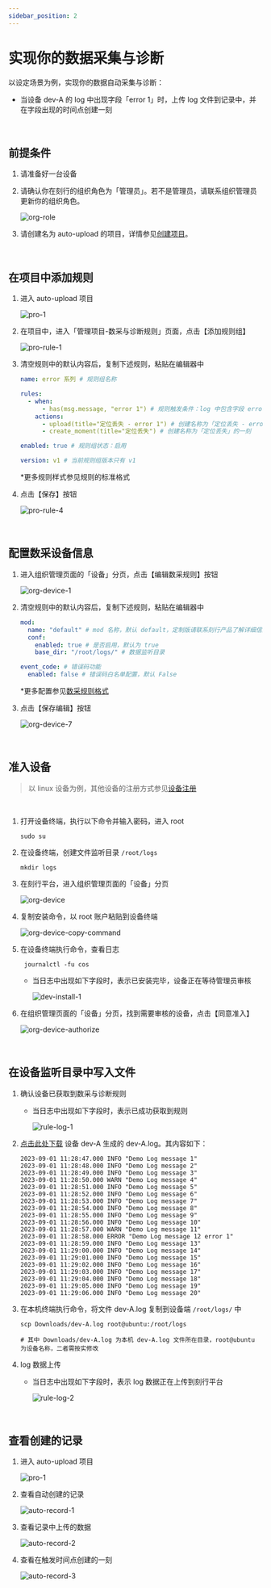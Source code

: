 ```yaml
---
sidebar_position: 2
---
```

# 实现你的数据采集与诊断

以设定场景为例，实现你的数据自动采集与诊断：

- 当设备 dev-A 的 log 中出现字段「error 1」时，上传 log 文件到记录中，并在字段出现的时间点创建一刻

<br />

## 前提条件

1. 请准备好一台设备

2. 请确认你在刻行的组织角色为「管理员」。若不是管理员，请联系组织管理员更新你的组织角色。

    ![org-role](../img/org-role.png)

3. 请创建名为 auto-upload 的项目，详情参见[创建项目](https://docs.coscene.cn/docs/get-started/create-project-flow#3-%E5%88%9B%E5%BB%BA%E9%A1%B9%E7%9B%AE)。

<br />

## 在项目中添加规则

1. 进入 auto-upload 项目

    ![pro-1](../img/pro-1.png)

2. 在项目中，进入「管理项目-数采与诊断规则」页面，点击【添加规则组】

    ![pro-rule-1](../img/pro-rule-1.png)

3. 清空规则中的默认内容后，复制下述规则，粘贴在编辑器中

    ```yaml
    name: error 系列 # 规则组名称

    rules:
      - when:
          - has(msg.message, "error 1") # 规则触发条件：log 中包含字段 error 1
        actions: 
          - upload(title="定位丢失 - error 1") # 创建名称为「定位丢失 - error 1」的记录，上传 log 文件到记录中
          - create_moment(title="定位丢失") # 创建名称为「定位丢失」的一刻

    enabled: true # 规则组状态：启用

    version: v1 # 当前规则组版本只有 v1
    ```

    *更多规则样式参见规则的标准格式
    
4. 点击【保存】按钮

    ![pro-rule-4](../img/pro-rule-4.png)

<br />

## 配置数采设备信息

1. 进入组织管理页面的「设备」分页，点击【编辑数采规则】按钮

    ![org-device-1](../img/org-device-1.png)

2. 清空规则中的默认内容后，复制下述规则，粘贴在编辑器中

    ```yaml
    mod:
      name: "default" # mod 名称，默认 default，定制版请联系刻行产品了解详细信息
      conf: 
        enabled: true # 是否启用，默认为 true
        base_dir: "/root/logs/" # 数据监听目录
    
    event_code: # 错误码功能
      enabled: false # 错误码白名单配置，默认 False

    ```
    
    *更多配置参见[数采规则格式](https://docs.coscene.cn/docs/receipts/device/device-authorize#%E6%95%B0%E9%87%87%E8%A7%84%E5%88%99%E6%A0%BC%E5%BC%8F)

3. 点击【保存编辑】按钮

    ![org-device-7](../img/org-device-7.png)

<br />

## 准入设备
> 以 linux 设备为例，其他设备的注册方式参见[设备注册](https://docs.coscene.cn/docs/receipts/device/device-authorize#%E8%AE%BE%E5%A4%87%E6%B3%A8%E5%86%8C)

<br />

1. 打开设备终端，执行以下命令并输入密码，进入 root

    ```
    sudo su
    ```

2. 在设备终端，创建文件监听目录 `/root/logs`
   
    ```
    mkdir logs
    ```
    
3. 在刻行平台，进入组织管理页面的「设备」分页

    ![org-device](../img/org-device.png)

4. 复制安装命令，以 root 账户粘贴到设备终端

    ![org-device-copy-command](../img/org-device-copy-command.png)

5. 在设备终端执行命令，查看日志

    ```
     journalctl -fu cos
    ```
    
    - 当日志中出现如下字段时，表示已安装完毕，设备正在等待管理员审核

        ![dev-install-1](../img/dev-install-1.png)

6. 在组织管理页面的「设备」分页，找到需要审核的设备，点击【同意准入】

    ![org-device-authorize](../img/org-device-authorize.png)
   
<br />

## 在设备监听目录中写入文件

1. 确认设备已获取到数采与诊断规则

    - 当日志中出现如下字段时，表示已成功获取到规则

      ![rule-log-1](../img/rule-log-1.png)
   
2. <a href="https://coscene-artifacts-prod.oss-cn-hangzhou.aliyuncs.com/docs/4-receipts/data-diagnosis/dev-A.log.zip" download>点击此处下载</a> 设备 dev-A 生成的 dev-A.log。其内容如下：

    ```
    2023-09-01 11:28:47.000 INFO "Demo Log message 1"
    2023-09-01 11:28:48.000 INFO "Demo Log message 2"
    2023-09-01 11:28:49.000 INFO "Demo Log message 3"
    2023-09-01 11:28:50.000 WARN "Demo Log message 4"
    2023-09-01 11:28:51.000 INFO "Demo Log message 5"
    2023-09-01 11:28:52.000 INFO "Demo Log message 6"
    2023-09-01 11:28:53.000 INFO "Demo Log message 7"
    2023-09-01 11:28:54.000 INFO "Demo Log message 8"
    2023-09-01 11:28:55.000 INFO "Demo Log message 9"
    2023-09-01 11:28:56.000 INFO "Demo Log message 10"
    2023-09-01 11:28:57.000 WARN "Demo Log message 11"
    2023-09-01 11:28:58.000 ERROR "Demo Log message 12 error 1"
    2023-09-01 11:28:59.000 INFO "Demo Log message 13"
    2023-09-01 11:29:00.000 INFO "Demo Log message 14"
    2023-09-01 11:29:01.000 INFO "Demo Log message 15"
    2023-09-01 11:29:02.000 INFO "Demo Log message 16"
    2023-09-01 11:29:03.000 INFO "Demo Log message 17"
    2023-09-01 11:29:04.000 INFO "Demo Log message 18"
    2023-09-01 11:29:05.000 INFO "Demo Log message 19"
    2023-09-01 11:29:06.000 INFO "Demo Log message 20"
    ```

3. 在本机终端执行命令，将文件 dev-A.log 复制到设备端 `/root/logs/` 中
   
    ```
    scp Downloads/dev-A.log root@ubuntu:/root/logs

    # 其中 Downloads/dev-A.log 为本机 dev-A.log 文件所在目录，root@ubuntu 为设备名称，二者需按实修改
    ```

4. log 数据上传
   
    - 当日志中出现如下字段时，表示 log 数据正在上传到刻行平台

      ![rule-log-2](../img/rule-log-2.png)
   
<br />

## 查看创建的记录

1. 进入 auto-upload 项目

    ![pro-1](../img/pro-1.png)

2. 查看自动创建的记录

    ![auto-record-1](../img/auto-record-1.png)

3. 查看记录中上传的数据

    ![auto-record-2](../img/auto-record-2.png)

4. 查看在触发时间点创建的一刻

    ![auto-record-3](../img/auto-record-3.png)

<br />
